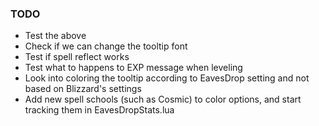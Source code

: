 ### TODO

- Test the above
- Check if we can change the tooltip font
- Test if spell reflect works
- Test what to happens to EXP message when leveling
- Look into coloring the tooltip according to EavesDrop setting and not based on Blizzard's settings
- Add new spell schools (such as Cosmic) to color options, and start tracking them in EavesDropStats.lua